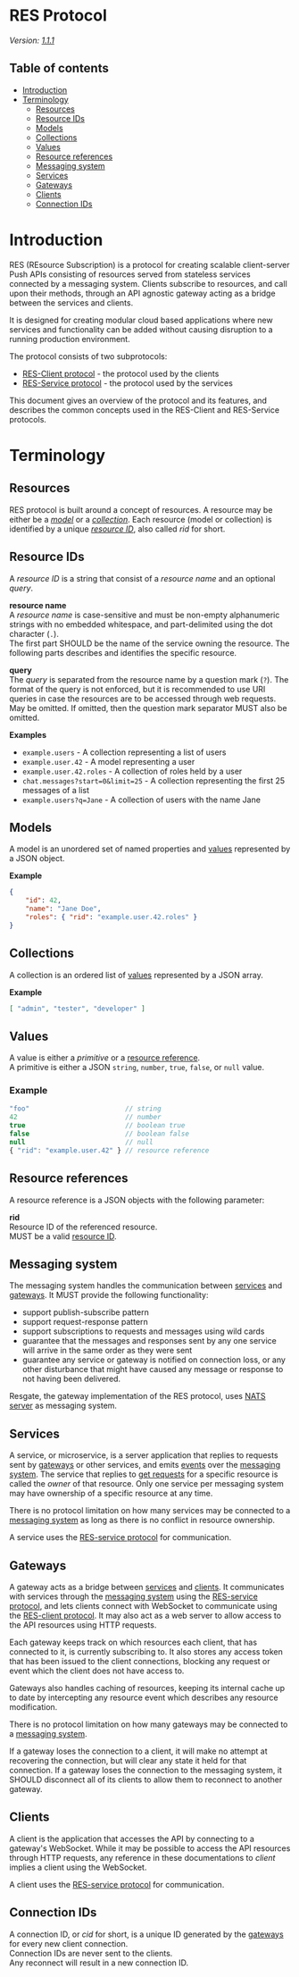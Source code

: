 # RES Protocol

*Version: [1.1.1](res-protocol-semver.md)*

## Table of contents
- [Introduction](#introduction)
- [Terminology](#terminology)
  * [Resources](#resources)
  * [Resource IDs](#resource-ids)
  * [Models](#models)
  * [Collections](#collections)
  * [Values](#values)
  * [Resource references](#resource-references)
  * [Messaging system](#messaging-system)
  * [Services](#services)
  * [Gateways](#gateways)
  * [Clients](#clients)
  * [Connection IDs](#connection-ids)

# Introduction

RES (REsource Subscription) is a protocol for creating scalable client-server Push APIs consisting of resources served from stateless services connected by a messaging system. Clients subscribe to resources, and call upon their methods, through an API agnostic gateway acting as a bridge between the services and clients.

It is designed for creating modular cloud based applications where new services and functionality can be added without causing disruption to a running production environment.

The protocol consists of two subprotocols:

* [RES-Client protocol](res-client-protocol.md) - the protocol used by the clients
* [RES-Service protocol](res-service-protocol.md)  - the protocol used by the services

This document gives an overview of the protocol and its features, and describes the common concepts used in the RES-Client and RES-Service protocols.

# Terminology

## Resources

RES protocol is built around a concept of resources. A resource may be either be a [*model*](#models) or a [*collection*](#collections). Each resource (model or collection) is identified by a unique [*resource ID*](#resource-ids), also called *rid* for short.

## Resource IDs
 A *resource ID* is a string that consist of a *resource name* and an optional *query*.

**resource name**  
A *resource name* is case-sensitive and must be non-empty alphanumeric strings with no embedded whitespace, and part-delimited using the dot character (`.`).  
The first part SHOULD be the name of the service owning the resource. The following parts describes and identifies the specific resource.

**query**  
The *query* is separated from the resource name by a question mark (`?`). The format of the query is not enforced, but it is recommended to use URI queries in case the resources are to be accessed through web requests.  
May be omitted. If omitted, then the question mark separator MUST also be omitted.

**Examples**

* `example.users` - A collection representing a list of users
* `example.user.42` - A model representing a user
* `example.user.42.roles` - A collection of roles held by a user
* `chat.messages?start=0&limit=25` - A collection representing the first 25 messages of a list
* `example.users?q=Jane` - A collection of users with the name Jane

## Models

A model is an unordered set of named properties and [values](#values) represented by a JSON object.

**Example**
```json
{
    "id": 42,
    "name": "Jane Doe",
    "roles": { "rid": "example.user.42.roles" }
}
```

## Collections

A collection is an ordered list of [values](#values) represented by a JSON array.

**Example**
```json
[ "admin", "tester", "developer" ]
```

## Values

A value is either a *primitive* or a [resource reference](#resource-references).  
A primitive is either a JSON `string`, `number`, `true`, `false`, or `null` value.  

### Example
```javascript
"foo"                        // string
42                           // number
true                         // boolean true
false                        // boolean false
null                         // null
{ "rid": "example.user.42" } // resource reference
```

## Resource references

A resource reference is a JSON objects with the following parameter:

**rid**  
Resource ID of the referenced resource.  
MUST be a valid [resource ID](#resource-ids).

## Messaging system

The messaging system handles the communication between [services](#services) and [gateways](#gateways). It MUST provide the following functionality:
* support publish-subscribe pattern
* support request-response pattern
* support subscriptions to requests and messages using wild cards
* guarantee that the messages and responses sent by any one service will arrive in the same order as they were sent
* guarantee any service or gateway is notified on connection loss, or any other disturbance that might have caused any message or response to not having been delivered.

Resgate, the gateway implementation of the RES protocol, uses [NATS server](https://nats.io/about/) as messaging system.

## Services

A service, or microservice, is a server application that replies to requests sent by [gateways](#gateways) or other services, and emits [events](res-service-protocol.md#events) over the [messaging system](#messaging-system). The service that replies to [get requests](res-service-protocol.md#get-request) for a specific resource is called the *owner* of that resource. Only one service per messaging system may have ownership of a specific resource at any time.

There is no protocol limitation on how many services may be connected to a [messaging system](#messaging-system) as long as there is no conflict in resource ownership.

A service uses the [RES-service protocol](res-service-protocol.md) for communication.

## Gateways

A gateway acts as a bridge between [services](#services) and [clients](#clients). It communicates with services through the [messaging system](#messaging-system) using the [RES-service protocol](res-service-protocol.md), and lets clients connect with WebSocket to communicate using the [RES-client protocol](res-client-protocol.md). It may also act as a web server to allow access to the API resources using HTTP requests.

Each gateway keeps track on which resources each client, that has connected to it, is currently subscribing to. It also stores any access token that has been issued to the client connections, blocking any request or event which the client does not have access to.

Gateways also handles caching of resources, keeping its internal cache up to date by intercepting any resource event which describes any resource modification.

There is no protocol limitation on how many gateways may be connected to a [messaging system](#messaging-system).

If a gateway loses the connection to a client, it will make no attempt at recovering the connection, but will clear any state it held for that connection. If a gateway loses the connection to the messaging system, it SHOULD disconnect all of its clients to allow them to reconnect to another gateway.

## Clients

A client is the application that accesses the API by connecting to a gateway's WebSocket. While it may be possible to access the API resources through HTTP requests, any reference in these documentations to *client* implies a client using the WebSocket.

A client uses the [RES-service protocol](res-service-protocol.md) for communication.

## Connection IDs

A connection ID, or *cid* for short, is a unique ID generated by the [gateways](#gateways) for every new client connection.  
Connection IDs are never sent to the clients.  
Any reconnect will result in a new connection ID.
